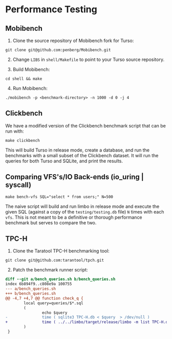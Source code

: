 # Performance Testing

## Mobibench

1. Clone the source repository of Mobibench fork for Turso:

```console
git clone git@github.com:penberg/Mobibench.git
```

2. Change `LIBS` in `shell/Makefile` to point to your Turso source repository.

3. Build Mobibench:

```console
cd shell && make
```

4. Run Mobibench:

```console
./mobibench -p <benchmark-directory> -n 1000 -d 0 -j 4
```

## Clickbench

We have a modified version of the Clickbench benchmark script that can be run with:

```shell
make clickbench
```

This will build Turso in release mode, create a database, and run the benchmarks with a small subset of the Clickbench dataset.
It will run the queries for both Turso and SQLite, and print the results.



## Comparing VFS's/IO Back-ends (io_uring | syscall)

```shell
make bench-vfs SQL="select * from users;" N=500
```

The naive script will build and run limbo in release mode and execute the given SQL (against a copy of the `testing/testing.db` file)
`N` times with each `vfs`. This is not meant to be a definitive or thorough performance benchmark but serves to compare the two.


## TPC-H

1. Clone the Taratool TPC-H benchmarking tool:

```shell
git clone git@github.com:tarantool/tpch.git
```

2. Patch the benchmark runner script:

```patch
diff --git a/bench_queries.sh b/bench_queries.sh
index 6b894f9..c808e9a 100755
--- a/bench_queries.sh
+++ b/bench_queries.sh
@@ -4,7 +4,7 @@ function check_q {
        local query=queries/$*.sql
        (
                echo $query
-               time ( sqlite3 TPC-H.db < $query  > /dev/null )
+               time ( ../../limbo/target/release/limbo -m list TPC-H.db < $query  > /dev/null )
        )
 }
``` 

